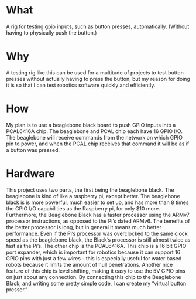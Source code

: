 # What

A rig for testing gpio inputs, such as button presses, automatically. (Without having to physically push the button.)

# Why 

A testing rig like this can be used for a multitude of projects to test button presses without actually having to press the button, but my reason for doing it is so that I can test robotics software quickly and efficiently.

# How

My plan is to use a beaglebone black board to push GPIO inputs into a  PCAL6416A chip. The beaglebone and PCAL chip each have 16 GPIO I/O. The beaglebone will receive commands from the network on which GPIO pin to power, and when the PCAL chip receives that command it will be as if a button was pressed. 

# Hardware

This project uses two parts, the first being the beaglebone black. The beaglebone is kind of like a raspberry pi, except better. The beaglebone black is is more powerful, much easier to set up, and has more than 8 times the GPIO I/O capabilities as the Raspberry pi, for only $10 more. Furthermore, the Beaglebone Black has a faster processor using the ARMv7 processor instructions, as opposed to the Pi’s dated ARMv6. The benefits of the better processor is long, but in general it means much better performance. Even if the Pi’s processor was overclocked to the same clock speed as the beaglebone black, the Black’s processor is still almost twice as fast as the Pi’s. The other chip is the PCAL6416A. This chip is a 16 bit GPIO port expander, which is important for robotics because it can support 16 GPIO pins with just a few wires - this is especially useful for water based robots because it limits the amount of hull penetrations. Another nice feature of this chip is level shifting, making it easy to use the 5V GPIO pins on just about any connection. By connecting this chip to the Beaglebone Black, and writing some pretty simple code, I can create my “virtual button presser.”

